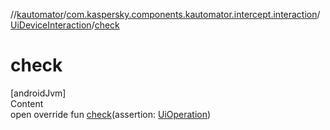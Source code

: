 //[kautomator](../../index.md)/[com.kaspersky.components.kautomator.intercept.interaction](../index.md)/[UiDeviceInteraction](index.md)/[check](check.md)



# check  
[androidJvm]  
Content  
open override fun [check](check.md)(assertion: [UiOperation](../../com.kaspersky.components.kautomator.intercept.operation/-ui-operation/index.md)<UiDevice>)  




